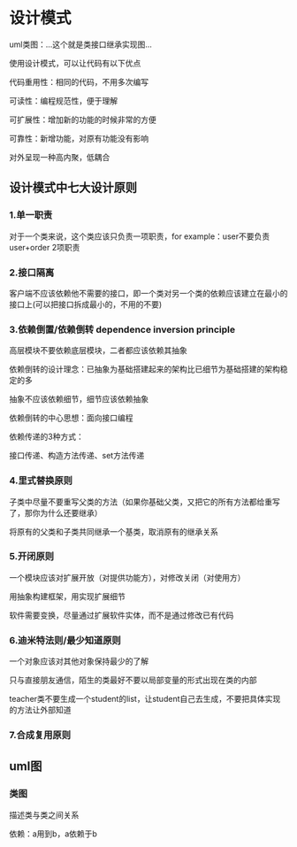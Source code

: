 # 设计模式

uml类图：...这个就是类接口继承实现图...

使用设计模式，可以让代码有以下优点

代码重用性：相同的代码，不用多次编写

可读性：编程规范性，便于理解

可扩展性：增加新的功能的时候非常的方便

可靠性：新增功能，对原有功能没有影响

对外呈现一种高内聚，低耦合

## 设计模式中七大设计原则

### 1.单一职责

对于一个类来说，这个类应该只负责一项职责，for example：user不要负责user+order 2项职责

### 2.接口隔离

客户端不应该依赖他不需要的接口，即一个类对另一个类的依赖应该建立在最小的接口上(可以把接口拆成最小的，不用的不要)

### 3.依赖倒置/依赖倒转 dependence inversion principle

高层模块不要依赖底层模块，二者都应该依赖其抽象

依赖倒转的设计理念：已抽象为基础搭建起来的架构比已细节为基础搭建的架构稳定的多

抽象不应该依赖细节，细节应该依赖抽象

依赖倒转的中心思想：面向接口编程

依赖传递的3种方式：

接口传递、构造方法传递、set方法传递

### 4.里式替换原则

子类中尽量不要重写父类的方法（如果你基础父类，又把它的所有方法都给重写了，那你为什么还要继承）

将原有的父类和子类共同继承一个基类，取消原有的继承关系

### 5.开闭原则

一个模块应该对扩展开放（对提供功能方），对修改关闭（对使用方）

用抽象构建框架，用实现扩展细节

软件需要变换，尽量通过扩展软件实体，而不是通过修改已有代码

### 6.迪米特法则/最少知道原则

一个对象应该对其他对象保持最少的了解

只与直接朋友通信，陌生的类最好不要以局部变量的形式出现在类的内部

teacher类不要生成一个student的list，让student自己去生成，不要把具体实现的方法让外部知道

### 7.合成复用原则

## uml图

### 类图 

描述类与类之间关系

依赖：a用到b，a依赖于b
